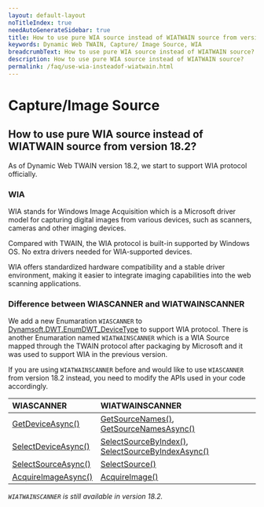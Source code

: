 ```yaml
---
layout: default-layout
noTitleIndex: true
needAutoGenerateSidebar: true
title: How to use pure WIA source instead of WIATWAIN source from version 18.2?
keywords: Dynamic Web TWAIN, Capture/ Image Source, WIA
breadcrumbText: How to use pure WIA source instead of WIATWAIN source?
description: How to use pure WIA source instead of WIATWAIN source?
permalink: /faq/use-wia-insteadof-wiatwain.html
---
```


# Capture/Image Source

## How to use pure WIA source instead of WIATWAIN source from version 18.2?

As of Dynamic Web TWAIN version 18.2, we start to support WIA protocol officially. 

### WIA 

WIA stands for Windows Image Acquisition which is a Microsoft driver model for capturing digital images from various devices, such as scanners, cameras and other imaging devices. 

Compared with TWAIN, the WIA protocol is built-in supported by Windows OS. No extra drivers needed for WIA-supported devices.

WIA offers standardized hardware compatibility and a stable driver environment, making it easier to integrate imaging capabilities into the web scanning applications. 


### Difference between WIASCANNER and WIATWAINSCANNER


We add a new Enumaration `WIASCANNER` to [Dynamsoft.DWT.EnumDWT_DeviceType](https://www.dynamsoft.com/web-twain/docs/info/api/Dynamsoft_Enum.html?ver=latest&&cVer=true#dynamsoftdwtenumdwt_devicetype) to support WIA protocol. There is another Enumaration named `WIATWAINSCANNER` which is a WIA Source mapped through the TWAIN protocol after packaging by Microsoft and it was used to support WIA in the previous version.

If you are using `WIATWAINSCANNER` before and would like to use `WIASCANNER` from version 18.2 instead, you need to modify the APIs used in your code accordingly.

| WIASCANNER | WIATWAINSCANNER |
|:-|:-|
| [GetDeviceAsync()](https://www.dynamsoft.com/web-twain/docs/info/api/WebTwain_Acquire.html#getdevicesasync) | [GetSourceNames()](https://www.dynamsoft.com/web-twain/docs/info/api/WebTwain_Acquire.html#getsourcenames), [GetSourceNamesAsync()](https://www.dynamsoft.com/web-twain/docs/info/api/WebTwain_Acquire.html#getsourcenamesasync)|
| [SelectDeviceAsync()](https://www.dynamsoft.com/web-twain/docs/info/api/WebTwain_Acquire.html#selectdeviceasync) | [SelectSourceByIndex()](https://www.dynamsoft.com/web-twain/docs/info/api/WebTwain_Acquire.html#selectsourcebyindex), [SelectSourceByIndexAsync()](https://www.dynamsoft.com/web-twain/docs/info/api/WebTwain_Acquire.html#selectsourcebyindexasync) |
| [SelectSourceAsync()](https://www.dynamsoft.com/web-twain/docs/info/api/WebTwain_Acquire.html#selectsourceasync) | [SelectSource()](https://www.dynamsoft.com/web-twain/docs/info/api/WebTwain_Acquire.html#selectsource) |
| [AcquireImageAsync()](https://www.dynamsoft.com/web-twain/docs/info/api/WebTwain_Acquire.html#acquireimageasync) | [AcquireImage()](https://www.dynamsoft.com/web-twain/docs/info/api/WebTwain_Acquire.html#acquireimage) |

*`WIATWAINSCANNER` is still available in version 18.2.*